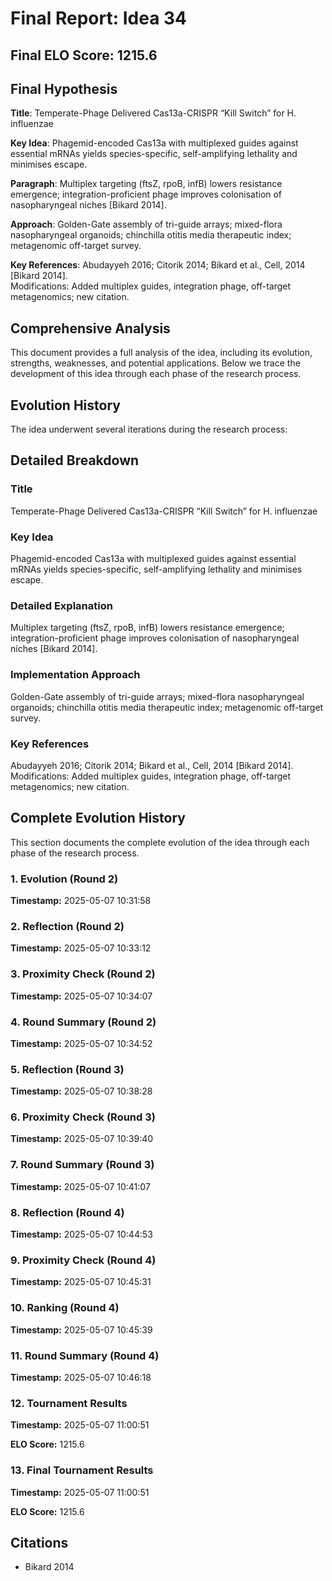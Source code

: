 # Final Report: Idea 34

## Final ELO Score: 1215.6

## Final Hypothesis

**Title**: Temperate-Phage Delivered Cas13a-CRISPR “Kill Switch” for H. influenzae

**Key Idea**: Phagemid-encoded Cas13a with multiplexed guides against essential mRNAs yields species-specific, self-amplifying lethality and minimises escape.

**Paragraph**: Multiplex targeting (ftsZ, rpoB, infB) lowers resistance emergence; integration-proficient phage improves colonisation of nasopharyngeal niches [Bikard 2014].

**Approach**: Golden-Gate assembly of tri-guide arrays; mixed-flora nasopharyngeal organoids; chinchilla otitis media therapeutic index; metagenomic off-target survey.

**Key References**: Abudayyeh 2016; Citorik 2014; Bikard et al., Cell, 2014 [Bikard 2014].  
   Modifications: Added multiplex guides, integration phage, off-target metagenomics; new citation.

## Comprehensive Analysis

This document provides a full analysis of the idea, including its evolution, strengths, weaknesses, and potential applications. Below we trace the development of this idea through each phase of the research process.

## Evolution History

The idea underwent several iterations during the research process:

## Detailed Breakdown

### Title

Temperate-Phage Delivered Cas13a-CRISPR “Kill Switch” for H. influenzae

### Key Idea

Phagemid-encoded Cas13a with multiplexed guides against essential mRNAs yields species-specific, self-amplifying lethality and minimises escape.

### Detailed Explanation

Multiplex targeting (ftsZ, rpoB, infB) lowers resistance emergence; integration-proficient phage improves colonisation of nasopharyngeal niches [Bikard 2014].

### Implementation Approach

Golden-Gate assembly of tri-guide arrays; mixed-flora nasopharyngeal organoids; chinchilla otitis media therapeutic index; metagenomic off-target survey.

### Key References

Abudayyeh 2016; Citorik 2014; Bikard et al., Cell, 2014 [Bikard 2014].  
   Modifications: Added multiplex guides, integration phage, off-target metagenomics; new citation.

## Complete Evolution History

This section documents the complete evolution of the idea through each phase of the research process.

### 1. Evolution (Round 2)
**Timestamp:** 2025-05-07 10:31:58



### 2. Reflection (Round 2)
**Timestamp:** 2025-05-07 10:33:12



### 3. Proximity Check (Round 2)
**Timestamp:** 2025-05-07 10:34:07



### 4. Round Summary (Round 2)
**Timestamp:** 2025-05-07 10:34:52



### 5. Reflection (Round 3)
**Timestamp:** 2025-05-07 10:38:28



### 6. Proximity Check (Round 3)
**Timestamp:** 2025-05-07 10:39:40



### 7. Round Summary (Round 3)
**Timestamp:** 2025-05-07 10:41:07



### 8. Reflection (Round 4)
**Timestamp:** 2025-05-07 10:44:53



### 9. Proximity Check (Round 4)
**Timestamp:** 2025-05-07 10:45:31



### 10. Ranking (Round 4)
**Timestamp:** 2025-05-07 10:45:39



### 11. Round Summary (Round 4)
**Timestamp:** 2025-05-07 10:46:18



### 12. Tournament Results
**Timestamp:** 2025-05-07 11:00:51

**ELO Score:** 1215.6



### 13. Final Tournament Results
**Timestamp:** 2025-05-07 11:00:51

**ELO Score:** 1215.6



## Citations

- Bikard 2014
